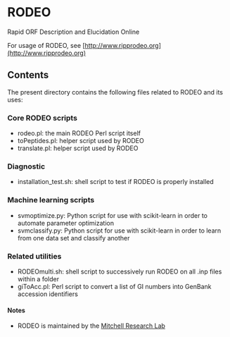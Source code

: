 # RODEO
Rapid ORF Description and Elucidation Online

For usage of RODEO, see [http://www.ripprodeo.org](http://www.ripprodeo.org)

## Contents
The present directory contains the following files related to RODEO and its uses:

### Core RODEO scripts
- rodeo.pl: the main RODEO Perl script itself
- toPeptides.pl: helper script used by RODEO
- translate.pl: helper script used by RODEO

### Diagnostic
- installation_test.sh: shell script to test if RODEO is properly installed

### Machine learning scripts
- svmoptimize.py: Python script for use with scikit-learn in order to automate parameter optimization
- svmclassify.py: Python script for use with scikit-learn in order to learn from one data set and classify another

### Related utilities
- RODEOmulti.sh: shell script to successively run RODEO on all .inp files within a folder
- giToAcc.pl: Perl script to convert a list of GI numbers into GenBank accession identifiers

#### Notes
- RODEO is maintained by the [Mitchell Research Lab](http://www.scs.illinois.edu/mitchell/)
